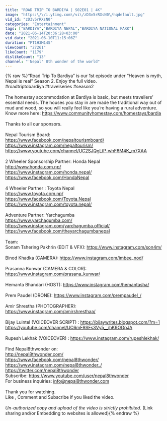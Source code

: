 ```yaml
---
title: "ROAD TRIP TO BARDIYA | S02E01 | 4K"
image: "https:\/\/i.ytimg.com\/vi\/zD3v5rRXsN0\/hqdefault.jpg"
vid_id: "zD3v5rRXsN0"
categories: "Entertainment"
tags: ["BARDIYA","BARDIYA NEPAL","BARDIYA NATIONAL PARK"]
date: "2021-06-14T20:36:28+03:00"
vid_date: "2021-06-10T11:15:06Z"
duration: "PT1H3M14S"
viewcount: "27261"
likeCount: "1179"
dislikeCount: "13"
channel: "'Nepal' 8th wonder of the world"
---
```

{% raw %}“Road Trip To Bardiya” is our 1st episode under “Heaven is myth, Nepal is real” Season 2.  Enjoy the full video.<br />#roadtriptobardiya #travelseries #season2<br /><br />The homestay accommodation at Bardiya is basic, but meets travellers’ essential needs. The houses you stay in are made the traditional way out of mud and wood, so you will really feel like you’re having a rural adventure. Know more here: <a rel="nofollow" target="blank" href="https://www.communityhomestay.com/homestays/bardia">https://www.communityhomestay.com/homestays/bardia</a><br /><br />Thanks to all our sponsors.<br /><br />Nepal Tourism Board:<br /><a rel="nofollow" target="blank" href="https://www.facebook.com/nepaltourismboard/">https://www.facebook.com/nepaltourismboard/</a><br /><a rel="nofollow" target="blank" href="https://www.instagram.com/nepaltourism/">https://www.instagram.com/nepaltourism/</a><br /><a rel="nofollow" target="blank" href="https://www.youtube.com/channel/UC2SJQgLtP-whF6M4K_m7XAA">https://www.youtube.com/channel/UC2SJQgLtP-whF6M4K_m7XAA</a><br /><br />2 Wheeler Sponsorship Partner: Honda Nepal<br /><a rel="nofollow" target="blank" href="http://www.honda.com.np/">http://www.honda.com.np/</a><br /><a rel="nofollow" target="blank" href="https://www.instagram.com/honda.nepal/">https://www.instagram.com/honda.nepal/</a><br /><a rel="nofollow" target="blank" href="https://www.facebook.com/HondaNepal">https://www.facebook.com/HondaNepal</a><br /><br />4 Wheeler Partner : Toyota Nepal<br /><a rel="nofollow" target="blank" href="https://www.toyota.com.np/">https://www.toyota.com.np/</a><br /><a rel="nofollow" target="blank" href="https://www.facebook.com/Toyota.Nepal">https://www.facebook.com/Toyota.Nepal</a><br /><a rel="nofollow" target="blank" href="https://www.instagram.com/toyota.nepal/">https://www.instagram.com/toyota.nepal/</a><br /><br />Adventure Partner: Yarchagumba<br /><a rel="nofollow" target="blank" href="https://www.yarchagumba.com/">https://www.yarchagumba.com/</a><br /><a rel="nofollow" target="blank" href="https://www.instagram.com/yarchagumba.official/">https://www.instagram.com/yarchagumba.official/</a><br /><a rel="nofollow" target="blank" href="https://www.facebook.com/theyarchagumbanepal">https://www.facebook.com/theyarchagumbanepal</a><br /><br />Team: <br />Sonam Tshering Pakhrin (EDIT &amp; VFX): <a rel="nofollow" target="blank" href="https://www.instagram.com/son4m/">https://www.instagram.com/son4m/</a><br /><br />Binod Khadka (CAMERA): <a rel="nofollow" target="blank" href="https://www.instagram.com/imbee_nod/">https://www.instagram.com/imbee_nod/</a><br /><br />Prasanna Kunwar (CAMERA &amp; COLOR): <a rel="nofollow" target="blank" href="https://www.instagram.com/prasana_kunwar/">https://www.instagram.com/prasana_kunwar/</a><br /><br />Hemanta Bhandari (HOST): <a rel="nofollow" target="blank" href="https://www.instagram.com/hemantasha/">https://www.instagram.com/hemantasha/</a><br /><br />Prem Paudel (DRONE): <a rel="nofollow" target="blank" href="https://www.instagram.com/prempaudel_/">https://www.instagram.com/prempaudel_/</a><br /><br />Amir Shrestha (PHOTOGRAPHER): <a rel="nofollow" target="blank" href="https://www.instagram.com/amirshresthaa/">https://www.instagram.com/amirshresthaa/</a><br /><br />Bijay Luintel (VOICEOVER SCRIPT) :  <a rel="nofollow" target="blank" href="https://bijaywrites.blogspot.com/?m=1">https://bijaywrites.blogspot.com/?m=1</a><br /><a rel="nofollow" target="blank" href="https://youtube.com/channel/UC6mF9SFs3Vy5__ihK9OGpJA">https://youtube.com/channel/UC6mF9SFs3Vy5__ihK9OGpJA</a><br /><br />Rupesh Lekhak (VOICEOVER) : <a rel="nofollow" target="blank" href="https://www.instagram.com/rupeshlekhak/">https://www.instagram.com/rupeshlekhak/</a><br /><br />Find Nepal8thwonder on:<br /><a rel="nofollow" target="blank" href="http://nepal8thwonder.com/">http://nepal8thwonder.com/</a><br /><a rel="nofollow" target="blank" href="https://www.facebook.com/nepal8thwonder/">https://www.facebook.com/nepal8thwonder/</a><br /><a rel="nofollow" target="blank" href="https://www.instagram.com/nepal8thwonder_/">https://www.instagram.com/nepal8thwonder_/</a><br /><a rel="nofollow" target="blank" href="https://twitter.com/nepal8thwonder">https://twitter.com/nepal8thwonder</a><br />Subscribe: <a rel="nofollow" target="blank" href="https://www.youtube.com/user/nepal8thwonder">https://www.youtube.com/user/nepal8thwonder</a><br />For business inquiries: info@nepal8thwonder.com<br /><br />Thank you for watching. <br />Like , Comment and Subscribe if you liked the video.<br /><br />*Un-authorized copy and upload of the video is strictly prohibited.* (Link sharing and/or Embedding to websites is allowed){% endraw %}
